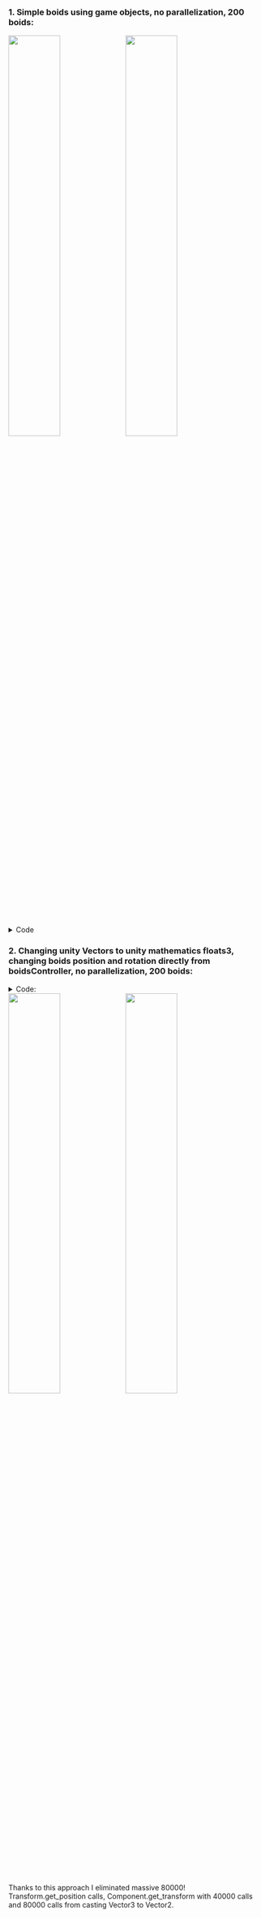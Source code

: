 ### 1. Simple boids using game objects, no parallelization, 200 boids:
<img src="https://github.com/WojciechPGH/ECS-Boids/assets/52805836/565eb7f4-9b5e-4f09-b393-9c312eeb72f8" width="45%">
<img src="https://github.com/WojciechPGH/ECS-Boids/assets/52805836/a58963e3-794b-472a-b4a9-aff3d61b8c92" width="45%">

<details>
<summary>Code</summary>
    
```C#
private void BoidsRules()
    {
        float distance;
        float minDistCount, awarenessCount;
        Vector3 boidPos, neighborPos;

        for (int i = 0; i < _boidsList.Count; i++)
        {
            boidPos = _boidsList[i].transform.position;
            Vector3 separation = Vector3.zero;
            Vector3 alignment = Vector3.zero;
            Vector3 cohesion = Vector3.zero;
            minDistCount = 0;
            awarenessCount = 0;
            for (int j = 0; j < _numOfBoids; j++)
            {
                if (i == j)
                    continue;
                neighborPos = _boidsList[j].transform.position;
                distance = Distance(boidPos, neighborPos);
                if (distance > _boidAwarenessRadius)
                    continue;
                else
                {
                    if (IsInFOV(_boidsList[i], boidPos, neighborPos))
                    {
                        alignment += _boidsList[j].Velocity;
                        cohesion += neighborPos;
                        awarenessCount++;
                    }
                    if (distance < _boidMinDistance)
                    {
                        separation += GetSeparationVector(boidPos, neighborPos, distance);
                        minDistCount++;
                    }
                }
            }
            if (minDistCount > 1)
            {
                separation /= minDistCount;
            }
            if (awarenessCount > 0)
            {
                alignment /= awarenessCount;
                cohesion /= awarenessCount;
                cohesion -= boidPos;
            }
            _boidsList[i].AddForce(separation, 0.65f);
            _boidsList[i].AddForce(alignment, 0.15f);
            _boidsList[i].AddForce(cohesion, 0.05f);
            _boidsList[i].AddForce(Bounding(boidPos), 0.1f);
        }
    }
```
</details>

### 2. Changing unity Vectors to unity mathematics floats3, changing boids position and rotation directly from boidsController, no parallelization, 200 boids:

<details>
    <summary>Code:</summary>

```C#
private void BoidsRules()
    {
        float distance;
        float minDistCount, awarenessCount;
        float3 boidPos, neighborPos;

        for (int i = 0; i < _numOfBoids; i++)
        {
            boidPos = _boidsPosition[i];
            float3 separation = float3.zero;
            float3 alignment = float3.zero;
            float3 cohesion = float3.zero;
            minDistCount = 0;
            awarenessCount = 0;
            for (int j = 0; j < _numOfBoids; j++)
            {
                if (i == j)
                    continue;
                neighborPos = _boidsPosition[j];
                distance = Distance(boidPos, neighborPos);
                if (distance > _boidAwarenessRadius)
                    continue;
                else
                {
                    if (IsInFOV(_boidsVelocity[i], boidPos, neighborPos))
                    {
                        alignment += _boidsVelocity[j];
                        cohesion += neighborPos;
                        awarenessCount++;
                    }
                    if (distance < _boidMinDistance)
                    {
                        separation += GetSeparationVector(boidPos, neighborPos, distance);
                        minDistCount++;
                    }
                }
            }
            if (minDistCount > 1)
            {
                separation /= minDistCount;
            }
            if (awarenessCount > 0)
            {
                alignment /= awarenessCount;
                cohesion /= awarenessCount;
                cohesion -= boidPos;
            }

            AddForce(separation, 0.65f, i);
            AddForce(alignment, 0.15f, i);
            AddForce(cohesion, 0.05f, i);
            AddForce(Bounding(boidPos), 0.5f, i);
            _boidsVelocity[i] += _boidsAcceleration[i];
            float vMagnitude = Magnitude(_boidsVelocity[i]);
            if (vMagnitude > _boidMaxSpeed)
            {
                _boidsVelocity[i] = (_boidsVelocity[i] / vMagnitude) * _boidMaxSpeed;
            }
            _boidsPosition[i] += _boidsVelocity[i] * Time.deltaTime;
            _boidsAcceleration[i] = float3.zero;
            _boidsList[i].UpdateBoid(_boidsPosition[i], _boidsVelocity[i]);
        }
    }
```
</details>

<img src="https://github.com/WojciechPGH/ECS-Boids/assets/52805836/6ad82da7-3637-491b-94f1-04937dcca1f8" width="45%">
<img src="https://github.com/WojciechPGH/ECS-Boids/assets/52805836/be43a669-d005-42c6-8bc7-e2e7489556c5" width="45%">
<br>Thanks to this approach I eliminated massive 80000! Transform.get_position calls, Component.get_transform with 40000 calls and 80000 calls from casting Vector3 to Vector2.
